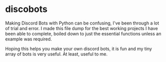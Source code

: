 # discobots
Making Discord Bots with Python can be confusing,
I've been through a lot of trial and error. I made
this file dump for the best working projects I
have been able to complete, boiled down to just
the essential functions unless an example was required.

Hoping this helps you make your own discord bots,
it is fun and my tiny array of bots is very useful.
At least, useful to me.
